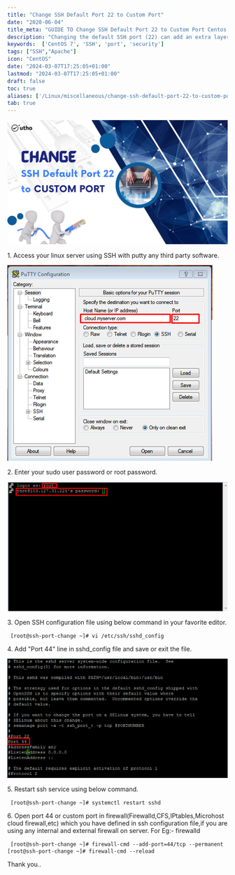 ```yaml
---
title: "Change SSH Default Port 22 to Custom Port"
date: "2020-06-04"
title_meta: "GUIDE TO Change SSH Default Port 22 to Custom Port Centos 7"
description: "Changing the default SSH port (22) can add an extra layer of security to your server by making it less susceptible to automated attacks that often target port 22. Here's how to modify the SSH configuration on CentOS 7 to use a custom port."
keywords:  ['CentOS 7', 'SSH', 'port', 'security']
tags: ["SSH","Apache"]
icon: "CentOS"
date: "2024-03-07T17:25:05+01:00"
lastmod: "2024-03-07T17:25:05+01:00" 
draft: false
toc: true
aliases: ['/Linux/miscellaneous/change-ssh-default-port-22-to-custom-port/']
tab: true
---
```


![](images/Change-SSH-Default-Port-22-to-Custom-Port_utho.jpg)

1\. Access your linux server using SSH with putty any third party software.

![](images/Screenshot_1-6.png)

2\. Enter your sudo user password or root password.

![](images/Screenshot_2-5.png)

3\. Open SSH configuration file using below command in your favorite editor.

```
 [root@ssh-port-change ~]# vi /etc/ssh/sshd_config 
```

4\. Add "Port 44" line in sshd\_config file and save or exit the file.

![](images/Screenshot_4-4.png)

5\. Restart ssh service using below command.

```
 [root@ssh-port-change ~]# systemctl restart sshd 
```

6\. Open port 44 or custom port in firewall(Firewalld,CFS,IPtables,Microhost cloud firewall,etc) which you have defined in ssh configuration file,if you are using any internal and external firewall on server. For Eg:- firewalld

```
 [root@ssh-port-change ~]# firewall-cmd --add-port=44/tcp --permanent [root@ssh-port-change ~]# firewall-cmd --reload 
```

Thank you..
